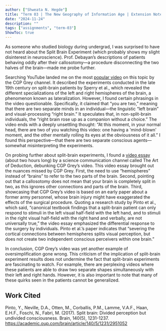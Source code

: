 ```yaml
---
author: ["Shweata N. Hegde"]
title: "Term 03 | The New Geography of Information Age | Extension Notes 05: Split Brain Experiment: Is it Oversimplified?" 
date: "2024-11-24"
description: ""
tags: ["assignments", "term-03"]
ShowToc: true
---
```


As someone who studied biology during undergrad, I was surprised to have not heard about the Split Brain Experiment (which probably shows my slight disinterest in neuroscience). Prof. Debayan’s descriptions of patients behaving oddly after their callosotomy—a procedure disconnecting the two halves of the brain—made me probe further.

Searching YouTube landed me on the most [popular video](https://www.youtube.com/watch?v=wfYbgdo8e-8) on this topic by the CGP Grey channel. It described the experiments conducted in the late 19th century on split-brain patients by Sperry et al., which revealed the different specializations of the left and right hemispheres of the brain, a phenomenon known as lateralization. However, I found certain phrasings in the video questionable. Specifically, it claimed that “you are two,” meaning that there are two separate minds in an individual—the linguistic “left brain” and visual-processing “right brain.” It speculates that, in non-split-brain individuals, the “right brain rose up as a companion without a choice.” The video ends with a deeply unsettling thought: “At this moment, in your normal head, there are two of you watching this video: one having a 'mind-blown' moment, and the other mentally rolling its eyes at the obviousness of it all.” I found this perspective—that there are two separate conscious agents—somewhat misinterpreting the experiments.

On probing further about split-brain experiments, I found a [video essay](https://www.youtube.com/watch?v=aOsCwRsLAR0) (about two hours long) by a science communication channel called The Art of Deduction, debunking CGP Grey’s video. This video essay brought out the nuances missed by CGP Grey. First, the need to use “hemispheres” instead of “brains” to refer to the two parts of the brain. Second, pointing out that a callosotomy does not mean that your brain is completely split in two, as this ignores other connections and parts of the brain. Third, showcasing that CGP Grey’s video is based on an early paper about a former army personnel, whose brain injury might have exaggerated the effects of the surgical procedure. Quoting a research study by Pinto et al., which said, “canonical textbook findings that a split-brain patient can only respond to stimuli in the left visual half-field with the left hand, and to stimuli in the right visual half-field with the right hand and verbally, are not universally true,” the video essay emphasized the differential response to the surgery by individuals. Pinto et al.’s paper indicates that “severing the cortical connections between hemispheres splits visual perception, but does not create two independent conscious perceivers within one brain.”

In conclusion, CGP Grey’s video was yet another example of oversimplification gone wrong.
This criticism of the implication of split-brain experiment results does not undermine the fact that split-brain experiments are fascinating to watch. For example, there are perplexing videos where these patients are able to draw two separate shapes simultaneously with their left and right hands. However, it is also important to note that many of these quirks seen in the patients cannot be generalized.

## Work Cited
Pinto, Y., Neville, D.A., Otten, M., Corballis, P.M., Lamme, V.A.F., Haan, E.H.F., Foschi, N., Fabri, M. (2017). Split brain: Divided perception but undivided consciousness. Brain, 140(5), 1231-1237. https://academic.oup.com/brain/article/140/5/1231/2951052

